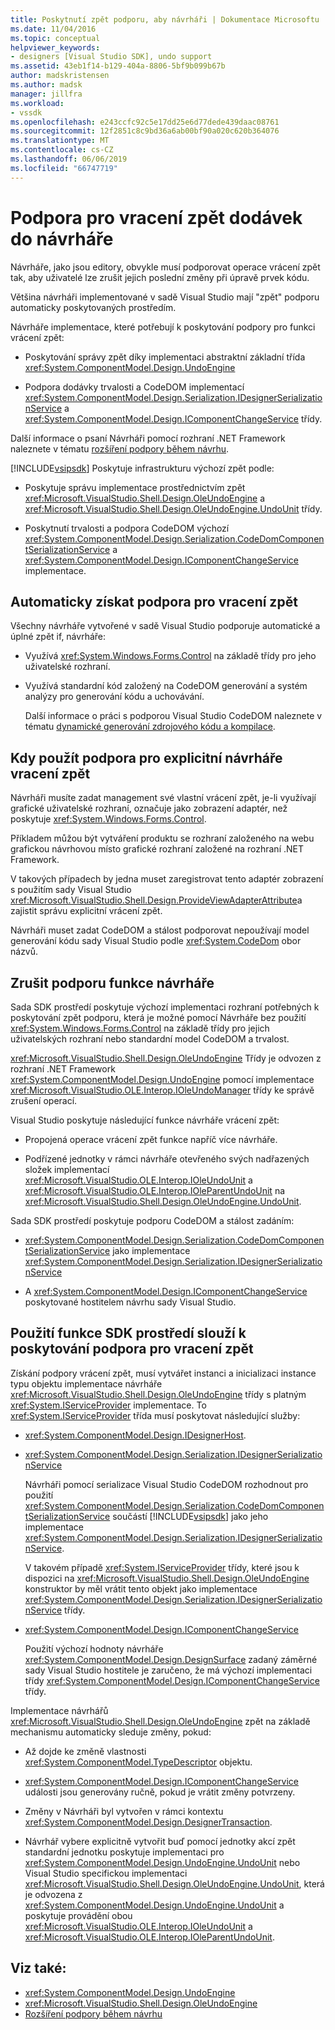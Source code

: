 ```yaml
---
title: Poskytnutí zpět podporu, aby návrháři | Dokumentace Microsoftu
ms.date: 11/04/2016
ms.topic: conceptual
helpviewer_keywords:
- designers [Visual Studio SDK], undo support
ms.assetid: 43eb1f14-b129-404a-8806-5bf9b099b67b
author: madskristensen
ms.author: madsk
manager: jillfra
ms.workload:
- vssdk
ms.openlocfilehash: e243ccfc92c5e17dd25e6d77dede439daac08761
ms.sourcegitcommit: 12f2851c8c9bd36a6ab00bf90a020c620b364076
ms.translationtype: MT
ms.contentlocale: cs-CZ
ms.lasthandoff: 06/06/2019
ms.locfileid: "66747719"
---
```

# <a name="supply-undo-support-to-designers"></a>Podpora pro vracení zpět dodávek do návrháře

Návrháře, jako jsou editory, obvykle musí podporovat operace vrácení zpět tak, aby uživatelé lze zrušit jejich poslední změny při úpravě prvek kódu.

Většina návrháři implementované v sadě Visual Studio mají "zpět" podporu automaticky poskytovaných prostředím.

Návrháře implementace, které potřebují k poskytování podpory pro funkci vrácení zpět:

- Poskytování správy zpět díky implementaci abstraktní základní třída <xref:System.ComponentModel.Design.UndoEngine>

- Podpora dodávky trvalosti a CodeDOM implementací <xref:System.ComponentModel.Design.Serialization.IDesignerSerializationService> a <xref:System.ComponentModel.Design.IComponentChangeService> třídy.

Další informace o psaní Návrháři pomocí rozhraní .NET Framework naleznete v tématu [rozšíření podpory během návrhu](/previous-versions/37899azc(v=vs.140)).

[!INCLUDE[vsipsdk](../extensibility/includes/vsipsdk_md.md)] Poskytuje infrastrukturu výchozí zpět podle:

- Poskytuje správu implementace prostřednictvím zpět <xref:Microsoft.VisualStudio.Shell.Design.OleUndoEngine> a <xref:Microsoft.VisualStudio.Shell.Design.OleUndoEngine.UndoUnit> třídy.

- Poskytnutí trvalosti a podpora CodeDOM výchozí <xref:System.ComponentModel.Design.Serialization.CodeDomComponentSerializationService> a <xref:System.ComponentModel.Design.IComponentChangeService> implementace.

## <a name="obtain-undo-support-automatically"></a>Automaticky získat podpora pro vracení zpět

Všechny návrháře vytvořené v sadě Visual Studio podporuje automatické a úplné zpět if, návrháře:

- Využívá <xref:System.Windows.Forms.Control> na základě třídy pro jeho uživatelské rozhraní.

- Využívá standardní kód založený na CodeDOM generování a systém analýzy pro generování kódu a uchovávání.

   Další informace o práci s podporou Visual Studio CodeDOM naleznete v tématu [dynamické generování zdrojového kódu a kompilace](/dotnet/framework/reflection-and-codedom/dynamic-source-code-generation-and-compilation).

## <a name="when-to-use-explicit-designer-undo-support"></a>Kdy použít podpora pro explicitní návrháře vracení zpět
 Návrháři musíte zadat management své vlastní vrácení zpět, je-li využívají grafické uživatelské rozhraní, označuje jako zobrazení adaptér, než poskytuje <xref:System.Windows.Forms.Control>.

 Příkladem můžou být vytváření produktu se rozhraní založeného na webu grafickou návrhovou místo grafické rozhraní založené na rozhraní .NET Framework.

 V takových případech by jedna muset zaregistrovat tento adaptér zobrazení s použitím sady Visual Studio <xref:Microsoft.VisualStudio.Shell.Design.ProvideViewAdapterAttribute>a zajistit správu explicitní vrácení zpět.

 Návrháři muset zadat CodeDOM a stálost podporovat nepoužívají model generování kódu sady Visual Studio podle <xref:System.CodeDom> obor názvů.

## <a name="undo-support-features-of-the-designer"></a>Zrušit podporu funkce návrháře
 Sada SDK prostředí poskytuje výchozí implementaci rozhraní potřebných k poskytování zpět podporu, která je možné pomocí Návrháře bez použití <xref:System.Windows.Forms.Control> na základě třídy pro jejich uživatelských rozhraní nebo standardní model CodeDOM a trvalost.

 <xref:Microsoft.VisualStudio.Shell.Design.OleUndoEngine> Třídy je odvozen z rozhraní .NET Framework <xref:System.ComponentModel.Design.UndoEngine> pomocí implementace <xref:Microsoft.VisualStudio.OLE.Interop.IOleUndoManager> třídy ke správě zrušení operací.

 Visual Studio poskytuje následující funkce návrháře vrácení zpět:

- Propojená operace vrácení zpět funkce napříč více návrháře.

- Podřízené jednotky v rámci návrháře otevřeného svých nadřazených složek implementací <xref:Microsoft.VisualStudio.OLE.Interop.IOleUndoUnit> a <xref:Microsoft.VisualStudio.OLE.Interop.IOleParentUndoUnit> na <xref:Microsoft.VisualStudio.Shell.Design.OleUndoEngine.UndoUnit>.

Sada SDK prostředí poskytuje podporu CodeDOM a stálost zadáním:

- <xref:System.ComponentModel.Design.Serialization.CodeDomComponentSerializationService> jako implementace <xref:System.ComponentModel.Design.Serialization.IDesignerSerializationService>

- A <xref:System.ComponentModel.Design.IComponentChangeService> poskytované hostitelem návrhu sady Visual Studio.

## <a name="use-the-environment-sdk-features-to-supply-undo-support"></a>Použití funkce SDK prostředí slouží k poskytování podpora pro vracení zpět

Získání podpory vrácení zpět, musí vytvářet instanci a inicializaci instance typu objektu implementace návrháře <xref:Microsoft.VisualStudio.Shell.Design.OleUndoEngine> třídy s platným <xref:System.IServiceProvider> implementace. To <xref:System.IServiceProvider> třída musí poskytovat následující služby:

- <xref:System.ComponentModel.Design.IDesignerHost>.

- <xref:System.ComponentModel.Design.Serialization.IDesignerSerializationService>

   Návrháři pomocí serializace Visual Studio CodeDOM rozhodnout pro použití <xref:System.ComponentModel.Design.Serialization.CodeDomComponentSerializationService> součástí [!INCLUDE[vsipsdk](../extensibility/includes/vsipsdk_md.md)] jako jeho implementace <xref:System.ComponentModel.Design.Serialization.IDesignerSerializationService>.

   V takovém případě <xref:System.IServiceProvider> třídy, které jsou k dispozici na <xref:Microsoft.VisualStudio.Shell.Design.OleUndoEngine> konstruktor by měl vrátit tento objekt jako implementace <xref:System.ComponentModel.Design.Serialization.IDesignerSerializationService> třídy.

- <xref:System.ComponentModel.Design.IComponentChangeService>

   Použití výchozí hodnoty návrháře <xref:System.ComponentModel.Design.DesignSurface> zadaný záměrné sady Visual Studio hostitele je zaručeno, že má výchozí implementaci třídy <xref:System.ComponentModel.Design.IComponentChangeService> třídy.

Implementace návrhářů <xref:Microsoft.VisualStudio.Shell.Design.OleUndoEngine> zpět na základě mechanismu automaticky sleduje změny, pokud:

- Až dojde ke změně vlastnosti <xref:System.ComponentModel.TypeDescriptor> objektu.

- <xref:System.ComponentModel.Design.IComponentChangeService> události jsou generovány ručně, pokud je vrátit změny potvrzeny.

- Změny v Návrháři byl vytvořen v rámci kontextu <xref:System.ComponentModel.Design.DesignerTransaction>.

- Návrhář vybere explicitně vytvořit buď pomocí jednotky akcí zpět standardní jednotku poskytuje implementaci pro <xref:System.ComponentModel.Design.UndoEngine.UndoUnit> nebo Visual Studio specifickou implementaci <xref:Microsoft.VisualStudio.Shell.Design.OleUndoEngine.UndoUnit>, která je odvozena z <xref:System.ComponentModel.Design.UndoEngine.UndoUnit> a poskytuje provádění obou <xref:Microsoft.VisualStudio.OLE.Interop.IOleUndoUnit> a <xref:Microsoft.VisualStudio.OLE.Interop.IOleParentUndoUnit>.

## <a name="see-also"></a>Viz také:

- <xref:System.ComponentModel.Design.UndoEngine>
- <xref:Microsoft.VisualStudio.Shell.Design.OleUndoEngine>
- [Rozšíření podpory během návrhu](/previous-versions/37899azc(v=vs.140))